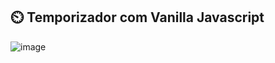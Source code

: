 ## ⏲️ Temporizador com Vanilla Javascript

![image](https://github.com/user-attachments/assets/7c1383e9-99ce-4d24-a671-e0f5452c79dd)

